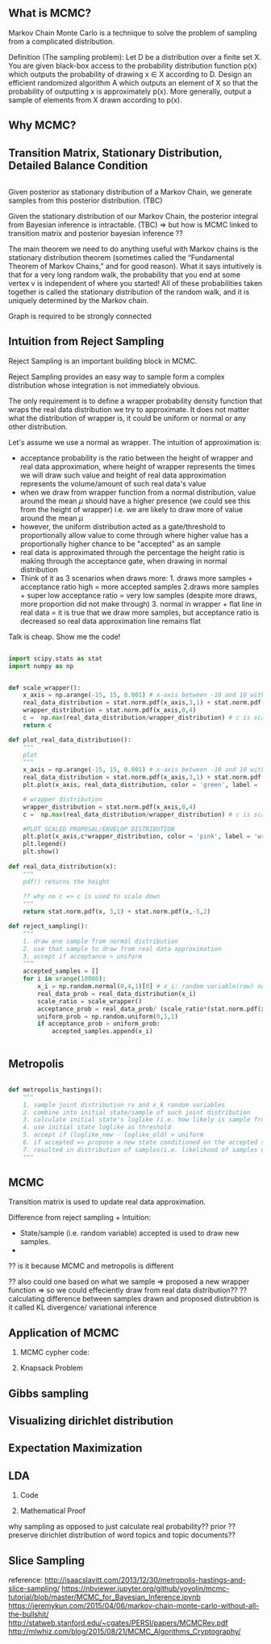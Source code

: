 ## What is MCMC?
Markov Chain Monte Carlo is a technique to solve the problem of sampling from a complicated distribution.

Definition (The sampling problem):  Let D be a distribution over a finite set X. You are given black-box access to the probability distribution function p(x) which outputs the probability of drawing x $\in$ X according to D. Design an efficient randomized algorithm A which outputs an element of X so that the probability of outputting x is approximately p(x). More generally, output a sample of elements from X drawn according to p(x).

## Why MCMC?

## Transition Matrix, Stationary Distribution, Detailed Balance Condition

```python

```

Given posterior as stationary distribution of a Markov Chain, we generate samples from this posterior distribution. (TBC)


Given the stationary distribution of our Markov Chain, the posterior integral from Bayesian inference is intractable. (TBC) => but how is MCMC linked to transition matrix and posterior bayesian inference ??

The main theorem we need to do anything useful with Markov chains is the stationary distribution theorem (sometimes called the “Fundamental Theorem of Markov Chains,” and for good reason). What it says intuitively is that for a very long random walk, the probability that you end at some vertex v is independent of where you started! All of these probabilities taken together is called the stationary distribution of the random walk, and it is uniquely determined by the Markov chain.

Graph is required to be strongly connected

## Intuition from Reject Sampling

Reject Sampling is an important building block in MCMC.

Reject Sampling provides an easy way to sample form a complex distribution whose integration is not immediately obvious.

The only requirement is to define a wrapper probability density function that wraps the real data distribution we try to approximate. It does not matter what the distribution of wrapper is, it could be uniform or normal or any other distribution.

Let's assume we use a normal as wrapper.
The intuition of approximation is:
* acceptance probability is the ratio between the height of wrapper and real data approximation, where height of wrapper represents the times we will draw such value and height of real data approximation represents the volume/amount of such real data's value
* when we draw from wrapper function from a normal distribution, value around the mean $\mu$ should have a higher presence (we could see this from the height of wrapper) i.e. we are likely to draw more of value around the mean $\mu$
* however, the uniform distribution acted as a gate/threshold to proportionally allow value to come through where higher value has a proportionally higher chance to be "accepted" as an sample
* real data is approximated through the percentage the height ratio is making through the acceptance gate, when drawing in normal distribution
* Think of it as 3 scenarios when draws more: 1. draws more samples + acceptance ratio high = more accepted samples 2.draws more samples + super low acceptance ratio = very low samples (despite more draws, more proportion did not make through) 3. normal in wrapper + flat line in real data = it is true that we draw more samples, but acceptance ratio is decreased so real data approximation line remains flat

Talk is cheap. Show me the code!

```python

import scipy.stats as stat
import numpy as np


def scale_wrapper():
    x_axis = np.arange(-15, 15, 0.001) # x-axis between -10 and 10 with .001 steps.
    real_data_distribution = stat.norm.pdf(x_axis,3,1) + stat.norm.pdf(x_axis, -5, 2) # list of all value's probability
    wrapper_distribution = stat.norm.pdf(x_axis,0,4)
    c =  np.max(real_data_distribution/wrapper_distribution) # c is scaling down
    return c

def plot_real_data_distribution():
    """
    plot
    """
    x_axis = np.arange(-15, 15, 0.001) # x-axis between -10 and 10 with .001 steps.
    real_data_distribution = stat.norm.pdf(x_axis,3,1) + stat.norm.pdf(x_axis, -5, 2) # list of all value's probability
    plt.plot(x_axis, real_data_distribution, color = 'green', label = 'real data')

    # wrapper distribution
    wrapper_distribution = stat.norm.pdf(x_axis,0,4)
    c =  np.max(real_data_distribution/wrapper_distribution) # c is scaling down

    #PLOT SCALED PROPOSAL/ENVELOP DISTRIBUTION
    plt.plot(x_axis,c*wrapper_distribution, color = 'pink', label = 'wrapper');
    plt.legend()
    plt.show()
  
def real_data_distribution(x):
    """
    pdf() returns the height
    
    ?? why no c => c is used to scale down
    """
    return stat.norm.pdf(x, 3,1) + stat.norm.pdf(x,-5,2) 

def reject_sampling():
    """
    1. draw one sample from normal distribution
    2. use that sample to draw from real data approximation
    3. accept if acceptance > uniform
    """
    accepted_samples = []
    for i in xrange(10000):
        x_i = np.random.normal(0,4,1)[0] # x_i: random variable(row) not prob(height), 0: mean, 4:sd, 1:num of samples
        real_data_prob = real_data_distribution(x_i)
        scale_ratio = scale_wrapper()
        acceptance_prob = real_data_prob/ (scale_ratio*(stat.norm.pdf(x_i, loc=0, scale=2)))        
        uniform_prob = np.random.uniform(0,1,1)
        if acceptance_prob > uniform_prob:
            accepted_samples.append(x_i)
            
```

## Metropolis

```python

def metropolis_hastings():
    """
    1. sample joint distribution rv and x_k random variables
    2. combine into initial state/sample of such joint distribution
    3. calculate initial state's loglike (i.e. how likely is sample from this joint distribution)
    4. use initial state loglike as threshold
    5. accept if (loglike_new - loglike_old) > uniform
    6. if accepted => propose a new state conditioned on the accepted state
    7. resulted in distribution of samples(i.e. likelihood of samples drawn conditionally) 
    """

```



## MCMC

Transition matrix is used to update real data approximation.

Difference from reject sampling + Intuition:
* State/sample (i.e. random variable) accepted is used to draw new samples.
* 

?? is it because MCMC and metropolis is different 

?? also could one based on what we sample => proposed a new wrapper function => so we could effeciently draw from real data distribution??
?? calculating difference between samples drawn and proposed distirubtion is it called KL divergence/ variational inference 


## Application of MCMC
1. MCMC cypher
   code:

2. Knapsack Problem


## Gibbs sampling

## Visualizing dirichlet distribution

## Expectation Maximization

## LDA

1. Code

2. Mathematical Proof

why sampling as opposed to just calculate real probability??
prior ??
preserve dirichlet distribution of word topics and topic documents??


## Slice Sampling




reference:
http://isaacslavitt.com/2013/12/30/metropolis-hastings-and-slice-sampling/
https://nbviewer.jupyter.org/github/yoyolin/mcmc-tutorial/blob/master/MCMC_for_Bayesian_Inference.ipynb
https://jeremykun.com/2015/04/06/markov-chain-monte-carlo-without-all-the-bullshit/
http://statweb.stanford.edu/~cgates/PERSI/papers/MCMCRev.pdf
http://mlwhiz.com/blog/2015/08/21/MCMC_Algorithms_Cryptography/
